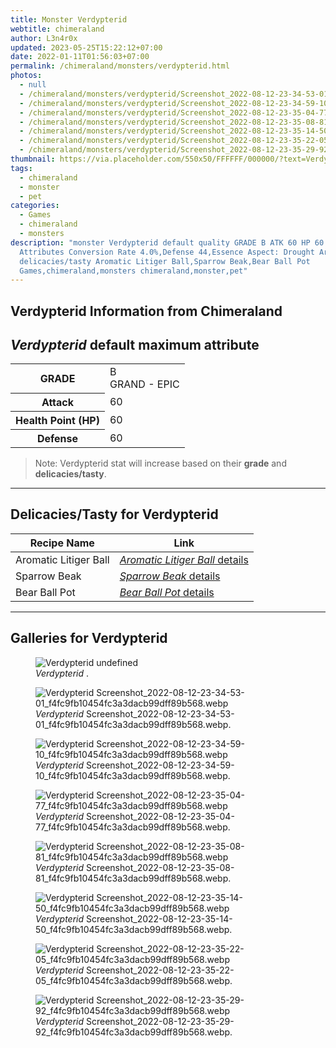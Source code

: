 ```yaml
---
title: Monster Verdypterid
webtitle: chimeraland
author: L3n4r0x
updated: 2023-05-25T15:22:12+07:00
date: 2022-01-11T01:56:03+07:00
permalink: /chimeraland/monsters/verdypterid.html
photos:
  - null
  - /chimeraland/monsters/verdypterid/Screenshot_2022-08-12-23-34-53-01_f4fc9fb10454fc3a3dacb99dff89b568.webp
  - /chimeraland/monsters/verdypterid/Screenshot_2022-08-12-23-34-59-10_f4fc9fb10454fc3a3dacb99dff89b568.webp
  - /chimeraland/monsters/verdypterid/Screenshot_2022-08-12-23-35-04-77_f4fc9fb10454fc3a3dacb99dff89b568.webp
  - /chimeraland/monsters/verdypterid/Screenshot_2022-08-12-23-35-08-81_f4fc9fb10454fc3a3dacb99dff89b568.webp
  - /chimeraland/monsters/verdypterid/Screenshot_2022-08-12-23-35-14-50_f4fc9fb10454fc3a3dacb99dff89b568.webp
  - /chimeraland/monsters/verdypterid/Screenshot_2022-08-12-23-35-22-05_f4fc9fb10454fc3a3dacb99dff89b568.webp
  - /chimeraland/monsters/verdypterid/Screenshot_2022-08-12-23-35-29-92_f4fc9fb10454fc3a3dacb99dff89b568.webp
thumbnail: https://via.placeholder.com/550x50/FFFFFF/000000/?text=Verdypterid
tags:
  - chimeraland
  - monster
  - pet
categories:
  - Games
  - chimeraland
  - monsters
description: "monster Verdypterid default quality GRADE B ATK 60 HP 60 DEF 60
  Attributes Conversion Rate 4.0%,Defense 44,Essence Aspect: Drought Armor
  delicacies/tasty Aromatic Litiger Ball,Sparrow Beak,Bear Ball Pot
  Games,chimeraland,monsters chimeraland,monster,pet"
---
```


<link
  rel="stylesheet"
  href="https://rawcdn.githack.com/dimaslanjaka/Web-Manajemen/870a349/css/bootstrap-5-3-0-alpha3-wrapper.css"
/>
<section id="bootstrap-wrapper">
  <div data-bs-theme="dark">
    <h2>Verdypterid Information from Chimeraland</h2>
    <h2 id="attribute"><i>Verdypterid</i> default maximum attribute</h2>
    <div class="row">
      <div class="col mb-2">
        <div class="card">
          <div class="card-body">
            <table>
              <tr>
                <th>GRADE</th>
                <td>B <br /><span class="text-purple">GRAND - EPIC</span></td>
              </tr>
              <tr>
                <th>Attack</th>
                <td>60</td>
              </tr>
              <tr>
                <th>Health Point (HP)</th>
                <td>60</td>
              </tr>
              <tr>
                <th>Defense</th>
                <td>60</td>
              </tr>
            </table>
          </div>
        </div>
      </div>
    </div>
    <blockquote>
      Note: Verdypterid stat will increase based on their <b>grade</b> and
      <b>delicacies/tasty</b>.
    </blockquote>
    <hr />
    <h2 id="delicacies">Delicacies/Tasty for Verdypterid</h2>
    <div class="card">
      <div class="card-body">
        <div class="table-responsive">
          <table class="table table-striped">
            <thead>
              <tr>
                <th>Recipe Name</th>
                <th>Link</th>
              </tr>
            </thead>
            <tbody>
              <tr>
                <td>Aromatic Litiger Ball</td>
                <td>
                  <a
                    href="#"
                    class="text-primary"
                    title="Click here to view recipe Aromatic Litiger Ball details"
                    ><i>Aromatic Litiger Ball</i> details</a
                  >
                </td>
              </tr>
              <tr>
                <td>Sparrow Beak</td>
                <td>
                  <a
                    href="https://www.webmanajemen.com/chimeraland/recipes/sparrow-beak.html"
                    class="text-primary"
                    title="Click here to view recipe Sparrow Beak details"
                    ><i>Sparrow Beak</i> details</a
                  >
                </td>
              </tr>
              <tr>
                <td>Bear Ball Pot</td>
                <td>
                  <a
                    href="https://www.webmanajemen.com/chimeraland/recipes/bear-ball-pot.html"
                    class="text-primary"
                    title="Click here to view recipe Bear Ball Pot details"
                    ><i>Bear Ball Pot</i> details</a
                  >
                </td>
              </tr>
            </tbody>
          </table>
        </div>
      </div>
    </div>
    <hr />
    <div id="gallery">
      <h2>Galleries for Verdypterid</h2>
      <div class="row">
        <div class="col-lg-6 col-12">
          <figure>
            <img
              src="https://www.webmanajemen.com/undefined"
              alt="Verdypterid undefined"
            />
            <figcaption><i>Verdypterid</i> .</figcaption>
          </figure>
        </div>
        <div class="col-lg-6 col-12">
          <figure>
            <img
              src="https://www.webmanajemen.com/chimeraland/monsters/verdypterid/Screenshot_2022-08-12-23-34-53-01_f4fc9fb10454fc3a3dacb99dff89b568.webp"
              alt="Verdypterid Screenshot_2022-08-12-23-34-53-01_f4fc9fb10454fc3a3dacb99dff89b568.webp"
            />
            <figcaption>
              <i>Verdypterid</i>
              Screenshot_2022-08-12-23-34-53-01_f4fc9fb10454fc3a3dacb99dff89b568.webp.
            </figcaption>
          </figure>
        </div>
        <div class="col-lg-6 col-12">
          <figure>
            <img
              src="https://www.webmanajemen.com/chimeraland/monsters/verdypterid/Screenshot_2022-08-12-23-34-59-10_f4fc9fb10454fc3a3dacb99dff89b568.webp"
              alt="Verdypterid Screenshot_2022-08-12-23-34-59-10_f4fc9fb10454fc3a3dacb99dff89b568.webp"
            />
            <figcaption>
              <i>Verdypterid</i>
              Screenshot_2022-08-12-23-34-59-10_f4fc9fb10454fc3a3dacb99dff89b568.webp.
            </figcaption>
          </figure>
        </div>
        <div class="col-lg-6 col-12">
          <figure>
            <img
              src="https://www.webmanajemen.com/chimeraland/monsters/verdypterid/Screenshot_2022-08-12-23-35-04-77_f4fc9fb10454fc3a3dacb99dff89b568.webp"
              alt="Verdypterid Screenshot_2022-08-12-23-35-04-77_f4fc9fb10454fc3a3dacb99dff89b568.webp"
            />
            <figcaption>
              <i>Verdypterid</i>
              Screenshot_2022-08-12-23-35-04-77_f4fc9fb10454fc3a3dacb99dff89b568.webp.
            </figcaption>
          </figure>
        </div>
        <div class="col-lg-6 col-12">
          <figure>
            <img
              src="https://www.webmanajemen.com/chimeraland/monsters/verdypterid/Screenshot_2022-08-12-23-35-08-81_f4fc9fb10454fc3a3dacb99dff89b568.webp"
              alt="Verdypterid Screenshot_2022-08-12-23-35-08-81_f4fc9fb10454fc3a3dacb99dff89b568.webp"
            />
            <figcaption>
              <i>Verdypterid</i>
              Screenshot_2022-08-12-23-35-08-81_f4fc9fb10454fc3a3dacb99dff89b568.webp.
            </figcaption>
          </figure>
        </div>
        <div class="col-lg-6 col-12">
          <figure>
            <img
              src="https://www.webmanajemen.com/chimeraland/monsters/verdypterid/Screenshot_2022-08-12-23-35-14-50_f4fc9fb10454fc3a3dacb99dff89b568.webp"
              alt="Verdypterid Screenshot_2022-08-12-23-35-14-50_f4fc9fb10454fc3a3dacb99dff89b568.webp"
            />
            <figcaption>
              <i>Verdypterid</i>
              Screenshot_2022-08-12-23-35-14-50_f4fc9fb10454fc3a3dacb99dff89b568.webp.
            </figcaption>
          </figure>
        </div>
        <div class="col-lg-6 col-12">
          <figure>
            <img
              src="https://www.webmanajemen.com/chimeraland/monsters/verdypterid/Screenshot_2022-08-12-23-35-22-05_f4fc9fb10454fc3a3dacb99dff89b568.webp"
              alt="Verdypterid Screenshot_2022-08-12-23-35-22-05_f4fc9fb10454fc3a3dacb99dff89b568.webp"
            />
            <figcaption>
              <i>Verdypterid</i>
              Screenshot_2022-08-12-23-35-22-05_f4fc9fb10454fc3a3dacb99dff89b568.webp.
            </figcaption>
          </figure>
        </div>
        <div class="col-lg-6 col-12">
          <figure>
            <img
              src="https://www.webmanajemen.com/chimeraland/monsters/verdypterid/Screenshot_2022-08-12-23-35-29-92_f4fc9fb10454fc3a3dacb99dff89b568.webp"
              alt="Verdypterid Screenshot_2022-08-12-23-35-29-92_f4fc9fb10454fc3a3dacb99dff89b568.webp"
            />
            <figcaption>
              <i>Verdypterid</i>
              Screenshot_2022-08-12-23-35-29-92_f4fc9fb10454fc3a3dacb99dff89b568.webp.
            </figcaption>
          </figure>
        </div>
      </div>
    </div>
  </div>
</section>